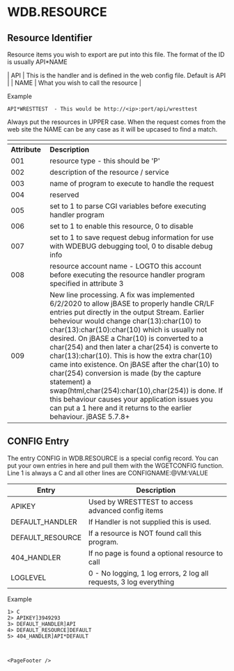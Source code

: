 # WDB.RESOURCE

<PageHeader />

## Resource Identifier

Resource items you wish to export are put into this file.  The format of the ID is usually API*NAME

| API | This is the handler and is defined in the web config file. Default is API |
| NAME | What you wish to call the resource |

Example
```
API*WRESTTEST  - This would be http://<ip>:port/api/wresttest
```

Always put the resources in UPPER case.  When the request comes from the web site the NAME can be any case as it will be upcased to find a match.


| <!----> | <!----> |
| --- | --- |
| **Attribute** <br> | **Description** <br> |
| 001<br> | resource type - this should be 'P'<br> |
| 002<br> | description of the resource / service<br> |
| 003<br> | name of program to execute to handle the request<br> |
| 004<br> | reserved<br> |
| 005<br> | set to 1 to parse CGI variables before executing handler program<br> |
| 006<br> | set to 1 to enable this resource, 0 to disable<br> |
| 007<br> | set to 1 to save request debug information for use with WDEBUG debugging tool, 0 to disable debug info |
| 008<br> | resource account name - LOGTO this account before executing the resource handler program specified in attribute 3<br> |
| 009<br> | New line processing.  A fix was implemented 6/2/2020 to allow jBASE to properly handle CR/LF entries put directly in the output Stream. Earlier beheviour would change char(13):char(10) to char(13):char(10):char(10) which is usually not desired.  On jBASE a Char(10) is converted to a char(254) and then later a char(254) is converte to char(13):char(10).  This is how the extra char(10) came into existence.  On jBASE after the char(10) to char(254) conversion is made (by the capture statement) a swap(html,char(254):char(10),char(254)) is done.  If this behaviour causes your application issues you can put a 1 here and it returns to the earlier behaviour. jBASE 5.7.8+ |

## CONFIG Entry

The entry CONFIG in WDB.RESOURCE is a special config record. You can put your own entries in here and pull them with the WGETCONFIG function.  Line 1 is always a C and all other lines are CONFIGNAME:@VM:VALUE

| Entry                     |     Description                                     |
| -------------------       |     --------------                                  |
| APIKEY                    | Used by WRESTTEST to access advanced config items   |
| DEFAULT_HANDLER           | If Handler is not supplied this is used.            |
| DEFAULT_RESOURCE          | If a resource is NOT found call this program.       |
| 404_HANDLER               | If no page is found a optional resource to call     |
| LOGLEVEL                  | 0 - No logging, 1 log errors, 2 log all requests, 3 log everything |


Example
```
1> C
2> APIKEY]3949293
3> DEFAULT_HANDLER]API
4> DEFAULT_RESOURCE]DEFAULT
5> 404_HANDLER]API*DEFAULT


  
<PageFooter />
